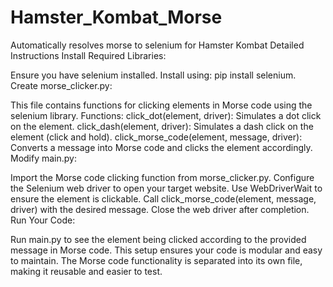 # Hamster_Kombat_Morse
Automatically resolves morse to selenium for Hamster Kombat
Detailed Instructions
Install Required Libraries:

Ensure you have selenium installed.
Install using: pip install selenium.
Create morse_clicker.py:

This file contains functions for clicking elements in Morse code using the selenium library.
Functions:
click_dot(element, driver): Simulates a dot click on the element.
click_dash(element, driver): Simulates a dash click on the element (click and hold).
click_morse_code(element, message, driver): Converts a message into Morse code and clicks the element accordingly.
Modify main.py:

Import the Morse code clicking function from morse_clicker.py.
Configure the Selenium web driver to open your target website.
Use WebDriverWait to ensure the element is clickable.
Call click_morse_code(element, message, driver) with the desired message.
Close the web driver after completion.
Run Your Code:

Run main.py to see the element being clicked according to the provided message in Morse code.
This setup ensures your code is modular and easy to maintain. The Morse code functionality is separated into its own file, making it reusable and easier to test.

